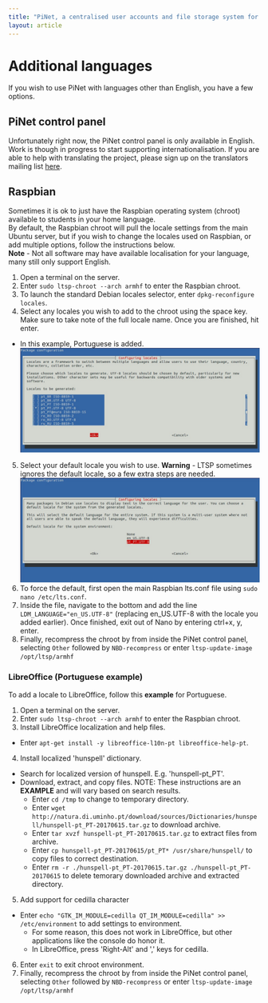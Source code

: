 ```yaml
---
title: "PiNet, a centralised user accounts and file storage system for a Raspberry Pi classroom."
layout: article
---
```

# Additional languages   
If you wish to use PiNet with languages other than English, you have a few options.    

## PiNet control panel   
Unfortunately right now, the PiNet control panel is only available in English.   
Work is though in progress to start supporting internationalisation. If you are able to help with translating the project, please sign up on the translators mailing list [here](http://eepurl.com/bDCdZb).   

## Raspbian   
Sometimes it is ok to just have the Raspbian operating system (chroot) available to students in your home language.   
By default, the Raspbian chroot will pull the locale settings from the main Ubuntu server, but if you wish to change the locales used on Raspbian, or add multiple options, follow the instructions below.   
**Note** - Not all software may have available localisation for your language, many still only support English.   
1. Open a terminal on the server.   
2. Enter ```sudo ltsp-chroot --arch armhf``` to enter the Raspbian chroot.   
3. To launch the standard Debian locales selector, enter ```dpkg-reconfigure locales```.   
4. Select any locales you wish to add to the chroot using the space key. Make sure to take note of the full locale name. Once you are finished, hit enter.   
  - In this example, Portuguese is added.  
  ![](/assets/images/dpkg-reconfigure/locales/locales_02.jpg)  
5. Select your default locale you wish to use. **Warning** - LTSP sometimes ignores the default locale, so a few extra steps are needed.     
  ![](/assets/images/dpkg-reconfigure/locales/locales_03.jpg)  
6. To force the default, first open the main Raspbian lts.conf file using ```sudo nano /etc/lts.conf```.   
7. Inside the file, navigate to the bottom and add the line ```LDM_LANGUAGE="en_US.UTF-8"``` (replacing en_US.UTF-8 with the locale you added earlier). Once finished, exit out of Nano by entering ctrl+x, y, enter.      
8. Finally, recompress the chroot by from inside the PiNet control panel, selecting ```Other``` followed by ```NBD-recompress``` or enter ```ltsp-update-image /opt/ltsp/armhf```  

### LibreOffice (Portuguese example)
To add a locale to LibreOffice, follow this __example__ for Portuguese.
1. Open a terminal on the server.   
2. Enter ```sudo ltsp-chroot --arch armhf``` to enter the Raspbian chroot.   
3. Install LibreOffice localization and help files.   
  - Enter ```apt-get install -y libreoffice-l10n-pt libreoffice-help-pt```.   
4. Install localized 'hunspell' dictionary.  
  - Search for localized version of hunspell.  E.g. 'hunspell-pt_PT'.  
  - Download, extract, and copy files.  NOTE: These instructions are an **EXAMPLE** and will vary based on search results.  
    - Enter ```cd /tmp``` to change to temporary directory.
    - Enter ```wget http://natura.di.uminho.pt/download/sources/Dictionaries/hunspell/hunspell-pt_PT-20170615.tar.gz``` to download archive.  
    - Enter ```tar xvzf hunspell-pt_PT-20170615.tar.gz``` to extract files from archive.  
    - Enter ```cp hunspell-pt_PT-20170615/pt_PT* /usr/share/hunspell/``` to copy files to correct destination.  
    - Enter ```rm -r ./hunspell-pt_PT-20170615.tar.gz ./hunspell-pt_PT-20170615``` to delete temorary downloaded archive and extracted directory.  
5. Add support for cedilla character
  - Enter ```echo "GTK_IM_MODULE=cedilla QT_IM_MODULE=cedilla" >> /etc/environment``` to add settings to environment.  
    - For some reason, this does not work in LibreOffice, but other applications like the console do honor it.  
    - In LibreOffice, press 'Right-Alt' and ',' keys for cedilla.  
6. Enter ```exit``` to exit chroot environment.  
7. Finally, recompress the chroot by from inside the PiNet control panel, selecting ```Other``` followed by ```NBD-recompress``` or enter ```ltsp-update-image /opt/ltsp/armhf```  
